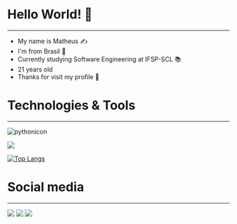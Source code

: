 # Hello World! 👋
---
- My name is Matheus ✍️
- I'm from Brasil 🧐
- Currently studying Software Engineering at IFSP-SCL 📚
- 21 years old
- Thanks for visit my profile 🥹

# Technologies & Tools 
---
![pythonicon](https://img.shields.io/badge/Python-3776AB?style=for-the-badge&logo=python&logoColor=white)

[![](https://github-readme-stats.vercel.app/api?username=ogimacode)](https://github.com/anuraghazra/github-readme-stats)

[![Top Langs](https://github-readme-stats.vercel.app/api/top-langs/?username=ogimacode&layout=compact)](https://github.com/anuraghazra/github-readme-stats)

# Social media
---
<div> 
  <a href="https://www.instagram.com/_mhenriquecarvalho/" target="_blank"><img src="https://img.shields.io/badge/-Instagram-%23E4405F?style=for-the-badge&logo=instagram&logoColor=white" target="_blank"></a>
  <a href = "mailto:souza.carvalho1@aluno.ifsp.edu.br"><img src="https://img.shields.io/badge/-Gmail-%23333?style=for-the-badge&logo=gmail&logoColor=white" target="_blank"></a>
  <a href="https://www.linkedin.com/in/matheus-carvalho-353525273/" target="_blank"><img src="https://img.shields.io/badge/-LinkedIn-%230077B5?style=for-the-badge&logo=linkedin&logoColor=white" target="_blank"></a>
   
</div>